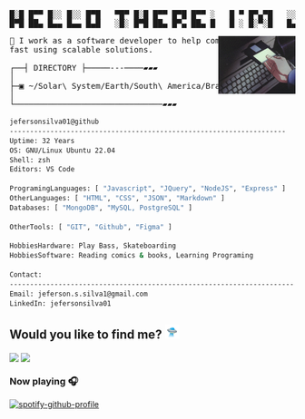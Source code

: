 <pre>
█░█ █▀▀ █░░ █░░ █▀█   ▀█▀ █░█ █▀▀ █▀█ █▀▀ ░   █ ▀ █▀▄▀█   ░░█ █▀▀ █▀▀
█▀█ ██▄ █▄▄ █▄▄ █▄█   ░█░ █▀█ ██▄ █▀▄ ██▄ █   █ ░ █░▀░█   █▄█ ██▄ █▀░   
</pre>

<img align="right" src="./assets/computer.gif" width="27%"/>

<pre>
👾 I work as a software developer to help companies to grow up
fast using scalable solutions.
  
┌──┤ DIRECTORY ├─────---────▰▰▰
│
├─▣ ~/Solar\ System/Earth/South\ America/Brazil/SP/Sao\ Paulo/
│
└───────────────────────────────▰▰▰
</pre>

```bash
jefersonsilva01@github
--------------------------------------------------------------------
Uptime: 32 Years
OS: GNU/Linux Ubuntu 22.04
Shell: zsh
Editors: VS Code

ProgramingLanguages: [ "Javascript", "JQuery", "NodeJS", "Express" ]
OtherLanguages: [ "HTML", "CSS", "JSON", "Markdown" ]
Databases: [ "MongoDB", "MySQL, PostgreSQL" ]

OtherTools: [ "GIT", "Github", "Figma" ]

HobbiesHardware: Play Bass, Skateboarding
HobbiesSoftware: Reading comics & books, Learning Programing

Contact:
----------------------------------------------------------------------
Email: jeferson.s.silva1@gmail.com
LinkedIn: jefersonsilva01
```

## Would you like to find me? <img src="./assets/ufo.gif" width="5%" />

<a href="https://www.linkedin.com/in/jefersonsilva01/" target="_blank" alt="https://www.linkedin.com/in/jefersonsilva01/"><img align="center" src="https://img.shields.io/badge/LinkedIn-2F3134.svg?style=for-the-badge&logo=LinkedIn&logoColor=white"></a>
<a href="mailto:jeferson.s.silva1@gmail.com" target="_blank"><img align="center" src="https://img.shields.io/badge/Gmail-2F3134.svg?style=for-the-badge&logo=Gmail&logoColor=white"></a>

### Now playing 🎧

[![spotify-github-profile](https://spotify-github-profile.vercel.app/api/view?uid=jeferson.silva9191&cover_image=true&theme=natemoo-re&show_offline=false&background_color=121212&interchange=false&bar_color=53b14f&bar_color_cover=true)](https://spotify-github-profile.vercel.app/api/view?uid=jeferson.silva9191&redirect=true)
